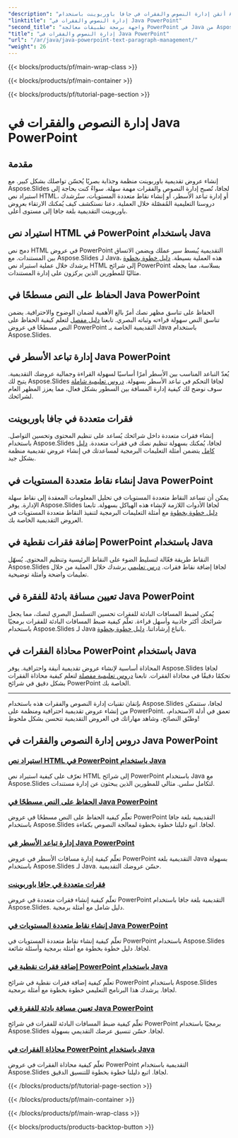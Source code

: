 ```yaml
---
"description": "أتقن إدارة النصوص والفقرات في جافا باوربوينت باستخدام Aspose.Slides. تعلم استيراد نصوص HTML، وإدارة مسافات الأسطر، وإنشاء النقاط، ومحاذاة الفقرات."
"linktitle": "إدارة النصوص والفقرات في Java PowerPoint"
"second_title": "واجهة برمجة تطبيقات معالجة PowerPoint في Java من Aspose.Slides"
"title": "إدارة النصوص والفقرات في Java PowerPoint"
"url": "/ar/java/java-powerpoint-text-paragraph-management/"
"weight": 26
---
```


{{< blocks/products/pf/main-wrap-class >}}

{{< blocks/products/pf/main-container >}}

{{< blocks/products/pf/tutorial-page-section >}}

# إدارة النصوص والفقرات في Java PowerPoint

## مقدمة

إنشاء عروض تقديمية باوربوينت منظمة وجذابة بصريًا يُحسّن تواصلك بشكل كبير. مع Aspose.Slides لجافا، تُصبح إدارة النصوص والفقرات مهمة سهلة. سواءً كنت بحاجة إلى استيراد نص HTML، أو إدارة تباعد الأسطر، أو إنشاء نقاط متعددة المستويات، ستُرشدك دروسنا التعليمية المُفصّلة خلال العملية. دعنا نستكشف كيف يُمكنك الارتقاء بعروض باوربوينت التقديمية بلغة جافا إلى مستوى أعلى.

## استيراد نص HTML في PowerPoint باستخدام Java
دمج نص HTML في عروض PowerPoint التقديمية يُبسط سير عملك ويضمن الاتساق بين المستندات. مع Aspose.Slides لـ Java، هذه العملية بسيطة. [دليل خطوة بخطوة](./import-html-text-powerpoint-java/) يرشدك خلال عملية استيراد نص HTML إلى شرائح PowerPoint بسلاسة، مما يجعله مثاليًا للمطورين الذين يركزون على إدارة المستندات.

## الحفاظ على النص مسطحًا في Java PowerPoint
الحفاظ على تناسق مظهر نصك أمرٌ بالغ الأهمية لضمان الوضوح والاحترافية. يضمن تناسق النص سهولة قراءته وثباته البصري. تابعنا [دليل مفصل](./keep-text-flat-java-powerpoint/) لتعلم كيفية الحفاظ على النص مسطحًا في عروض PowerPoint التقديمية الخاصة بـ Java باستخدام Aspose.Slides.

## إدارة تباعد الأسطر في Java PowerPoint
يُعدّ التباعد المناسب بين الأسطر أمرًا أساسيًا لسهولة القراءة وجمالية عروضك التقديمية. يتيح لك Aspose.Slides لجافا التحكم في تباعد الأسطر بسهولة. [دروس تعليمية شاملة](./manage-line-spacing-java-powerpoint/) سوف نوضح لك كيفية إدارة المسافة بين السطور بشكل فعال، مما يعزز المظهر العام لشرائحك.

## فقرات متعددة في جافا باوربوينت
إنشاء فقرات متعددة داخل شرائحك يُساعد على تنظيم المحتوى وتحسين التواصل. باستخدام Aspose.Slides لجافا، يُمكنك بسهولة تنظيم نصك في فقرات متعددة. [دليل كامل](./multiple-paragraphs-java-powerpoint/) يتضمن أمثلة التعليمات البرمجية لمساعدتك في إنشاء عروض تقديمية منظمة بشكل جيد.

## إنشاء نقاط متعددة المستويات في Java PowerPoint
يمكن أن تساعد النقاط متعددة المستويات في تحليل المعلومات المعقدة إلى نقاط سهلة الإدارة. يوفر Aspose.Slides لجافا الأدوات اللازمة لإنشاء هذه الهياكل بسهولة. تابعنا [دليل خطوة بخطوة](./create-multilevel-bullets-java-powerpoint/) مع أمثلة التعليمات البرمجية لتنفيذ النقاط متعددة المستويات في العروض التقديمية الخاصة بك.

## إضافة فقرات نقطية في PowerPoint باستخدام Java
النقاط طريقة فعّالة لتسليط الضوء على النقاط الرئيسية وتنظيم المحتوى. يُسهّل Aspose.Slides لجافا إضافة نقاط فقرات. [درس تعليمي](./add-paragraph-bullets-powerpoint-java/) يرشدك خلال العملية من خلال تعليمات واضحة وأمثلة توضيحية.

## تعيين مسافة بادئة للفقرة في Java PowerPoint
يُمكن لضبط المسافات البادئة للفقرات تحسين التسلسل البصري لنصك، مما يجعل شرائحك أكثر جاذبية وأسهل قراءة. تعلّم كيفية ضبط المسافات البادئة للفقرات برمجيًا باستخدام Aspose.Slides لـ Java باتباع إرشاداتنا. [دليل خطوة بخطوة](./set-paragraph-indent-java-powerpoint/).

## محاذاة الفقرات في PowerPoint باستخدام Java
المحاذاة أساسية لإنشاء عروض تقديمية أنيقة واحترافية. يوفر Aspose.Slides لجافا تحكمًا دقيقًا في محاذاة الفقرات. تابعنا [دروس تعليمية مفصلة](./align-paragraphs-powerpoint-java/) لتعلم كيفية محاذاة الفقرات بشكل دقيق في شرائح PowerPoint الخاصة بك.

---

بإتقان تقنيات إدارة النصوص والفقرات هذه باستخدام Aspose.Slides لجافا، ستتمكن من إنشاء عروض تقديمية احترافية ومنظمة على PowerPoint. تعمق في أدلة الاستخدام، وطبّق النصائح، وشاهد مهاراتك في العروض التقديمية تتحسن بشكل ملحوظ!
## دروس إدارة النصوص والفقرات في Java PowerPoint
### [استيراد نص HTML في PowerPoint باستخدام Java](./import-html-text-powerpoint-java/)
تعرّف على كيفية استيراد نص HTML إلى شرائح PowerPoint باستخدام Java مع Aspose.Slides لتكامل سلس. مثالي للمطورين الذين يبحثون عن إدارة مستندات.
### [الحفاظ على النص مسطحًا في Java PowerPoint](./keep-text-flat-java-powerpoint/)
تعلّم كيفية الحفاظ على النص مسطحًا في عروض PowerPoint التقديمية بلغة جافا باستخدام Aspose.Slides لجافا. اتبع دليلنا خطوة بخطوة لمعالجة النصوص بكفاءة.
### [إدارة تباعد الأسطر في Java PowerPoint](./manage-line-spacing-java-powerpoint/)
تعلّم كيفية إدارة مسافات الأسطر في عروض PowerPoint التقديمية بلغة Java بسهولة باستخدام Aspose.Slides لـ Java. حسّن عروضك التقديمية.
### [فقرات متعددة في جافا باوربوينت](./multiple-paragraphs-java-powerpoint/)
تعلّم كيفية إنشاء فقرات متعددة في عروض PowerPoint التقديمية بلغة جافا باستخدام Aspose.Slides. دليل شامل مع أمثلة برمجية.
### [إنشاء نقاط متعددة المستويات في Java PowerPoint](./create-multilevel-bullets-java-powerpoint/)
تعلّم كيفية إنشاء نقاط متعددة المستويات في PowerPoint باستخدام Aspose.Slides لجافا. دليل خطوة بخطوة مع أمثلة برمجية وأسئلة شائعة.
### [إضافة فقرات نقطية في PowerPoint باستخدام Java](./add-paragraph-bullets-powerpoint-java/)
تعلّم كيفية إضافة فقرات نقطية في شرائح PowerPoint باستخدام Aspose.Slides لجافا. يرشدك هذا البرنامج التعليمي خطوة بخطوة مع أمثلة برمجية.
### [تعيين مسافة بادئة للفقرة في Java PowerPoint](./set-paragraph-indent-java-powerpoint/)
تعلّم كيفية ضبط المسافات البادئة للفقرات في شرائح PowerPoint برمجيًا باستخدام Aspose.Slides لجافا. حسّن تنسيق عرضك التقديمي بسهولة.
### [محاذاة الفقرات في PowerPoint باستخدام Java](./align-paragraphs-powerpoint-java/)
تعلّم كيفية محاذاة الفقرات في عروض PowerPoint التقديمية باستخدام Aspose.Slides لجافا. اتبع دليلنا خطوة بخطوة للتنسيق الدقيق.

{{< /blocks/products/pf/tutorial-page-section >}}

{{< /blocks/products/pf/main-container >}}

{{< /blocks/products/pf/main-wrap-class >}}

{{< blocks/products/products-backtop-button >}}